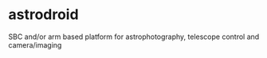 # astrodroid
SBC and/or arm based platform for astrophotography, telescope control and camera/imaging 
